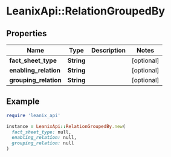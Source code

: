 # LeanixApi::RelationGroupedBy

## Properties

| Name | Type | Description | Notes |
| ---- | ---- | ----------- | ----- |
| **fact_sheet_type** | **String** |  | [optional] |
| **enabling_relation** | **String** |  | [optional] |
| **grouping_relation** | **String** |  | [optional] |

## Example

```ruby
require 'leanix_api'

instance = LeanixApi::RelationGroupedBy.new(
  fact_sheet_type: null,
  enabling_relation: null,
  grouping_relation: null
)
```

